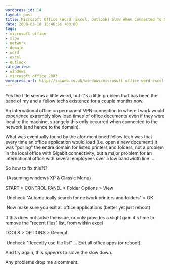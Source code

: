```yaml
--- 
wordpress_id: 14
layout: post
title: Microsoft Office (Word, Excel, Outlook) Slow When Connected To Network, But Fast When Not?
date: 2008-03-10 15:46:56 +00:00
tags: 
- microsoft office
- slow
- network
- domain
- word
- excel
- outlook
categories: 
- windows
- microsoft office 2003
wordpress_url: http://saiweb.co.uk/windows/microsoft-office-word-excel-outlook-slow-when-connected-to-network-but-fast-when-not
---
```

Yes the title seems a little weird, but it's a little problem that has been the bane of my and a fellow techs existence for a couple months now.

An international office on permanent VPN connection to where I work would experience extremely slow load times of office documents even if they were local to the machine, strangely this only occurred when connected to the network (and hence to the domain).

What was eventually found by the afor mentioned fellow tech was that every time an office application would load (i.e. open a new document) it was "polling" the entire domain for listed printers and folders, not a problem in the local office with Gigabit connectivity, but a major problem for an international office with several employees over a low bandwidth line ...

So how to fix this?!?

 (Assuming windows XP &amp; Classic Menu)

START &gt; CONTROL PANEL &gt; Folder Options &gt; View

 Uncheck "Automatically search for network printers and folders" &gt; OK

 Now make sure you exit all office applications (better yet just reboot)

If this does not solve the issue, or only provides a slight gain it's time to remove the "recent files" list, from within excel

TOOLS &gt; OPTIONS &gt; General

 Uncheck "Recently use file list" ... Exit all office apps (or reboot).

And try again, this _appears_ to solve the slow down.

Any problems drop me a comment.
